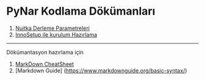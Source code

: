 # PyNar Kodlama Dökümanları
1. [Nuitka Derleme Parametreleri](Nuitka.md)
2. [InnoSetup ile kurulum Hazırlama](InnoSetup.md)






---
Dökümantasyon hazırlama için 
1. [MarkDown CheatSheet](https://guides.github.com/pdfs/markdown-cheatsheet-online.pdf)
2. [Markdown Guide] (https://www.markdownguide.org/basic-syntax/)
